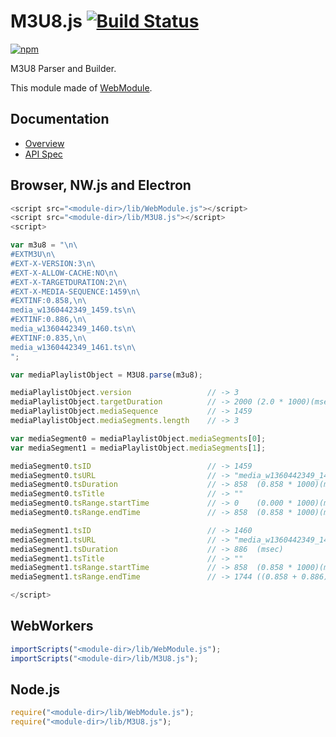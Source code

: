 # M3U8.js [![Build Status](https://travis-ci.org/uupaa/M3U8.js.svg)](https://travis-ci.org/uupaa/M3U8.js)

[![npm](https://nodei.co/npm/uupaa.m3u8.js.svg?downloads=true&stars=true)](https://nodei.co/npm/uupaa.m3u8.js/)

M3U8 Parser and Builder.

This module made of [WebModule](https://github.com/uupaa/WebModule).

## Documentation
- [Overview](https://github.com/uupaa/M3U8.js/wiki/)
- [API Spec](https://github.com/uupaa/M3U8.js/wiki/M3U8)

## Browser, NW.js and Electron

```js
<script src="<module-dir>/lib/WebModule.js"></script>
<script src="<module-dir>/lib/M3U8.js"></script>
<script>

var m3u8 = "\n\
#EXTM3U\n\
#EXT-X-VERSION:3\n\
#EXT-X-ALLOW-CACHE:NO\n\
#EXT-X-TARGETDURATION:2\n\
#EXT-X-MEDIA-SEQUENCE:1459\n\
#EXTINF:0.858,\n\
media_w1360442349_1459.ts\n\
#EXTINF:0.886,\n\
media_w1360442349_1460.ts\n\
#EXTINF:0.835,\n\
media_w1360442349_1461.ts\n\
";

var mediaPlaylistObject = M3U8.parse(m3u8);

mediaPlaylistObject.version                 // -> 3
mediaPlaylistObject.targetDuration          // -> 2000 (2.0 * 1000)(msec)
mediaPlaylistObject.mediaSequence           // -> 1459
mediaPlaylistObject.mediaSegments.length    // -> 3

var mediaSegment0 = mediaPlaylistObject.mediaSegments[0];
var mediaSegment1 = mediaPlaylistObject.mediaSegments[1];

mediaSegment0.tsID                          // -> 1459
mediaSegment0.tsURL                         // -> "media_w1360442349_1459.ts"
mediaSegment0.tsDuration                    // -> 858  (0.858 * 1000)(msec)
mediaSegment0.tsTitle                       // -> ""
mediaSegment0.tsRange.startTime             // -> 0    (0.000 * 1000)(msec)
mediaSegment0.tsRange.endTime               // -> 858  (0.858 * 1000)(msec)

mediaSegment1.tsID                          // -> 1460
mediaSegment1.tsURL                         // -> "media_w1360442349_1460.ts"
mediaSegment1.tsDuration                    // -> 886  (msec)
mediaSegment1.tsTitle                       // -> ""
mediaSegment1.tsRange.startTime             // -> 858  (0.858 * 1000)(msec)
mediaSegment1.tsRange.endTime               // -> 1744 ((0.858 + 0.886) * 1000)(msec)

</script>
```

## WebWorkers

```js
importScripts("<module-dir>/lib/WebModule.js");
importScripts("<module-dir>/lib/M3U8.js");

```

## Node.js

```js
require("<module-dir>/lib/WebModule.js");
require("<module-dir>/lib/M3U8.js");

```

